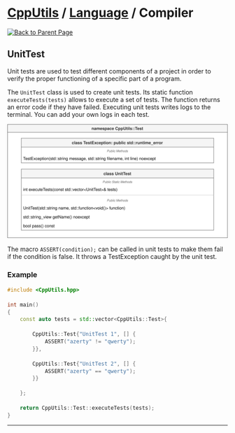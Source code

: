 # [CppUtils](../../README.md) / [Language](../README.md) / Compiler

[![Back to Parent Page](https://img.shields.io/badge/-Back_to_Parent_Page-blue?style=for-the-badge)](../README.md)

## UnitTest

Unit tests are used to test different components of a project in order to verify the proper functioning of a specific part of a program.

The ``UnitTest`` class is used to create unit tests. Its static function ``executeTests(tests)`` allows to execute a set of tests.
The function returns an error code if they have failed.
Executing unit tests writes logs to the terminal. You can add your own logs in each test.

<p align="center"><img src="resources/Compiler.drawio.svg" alt="Compiler diagram"/></p>

The macro ``ASSERT(condition);`` can be called in unit tests to make them fail if the condition is false.
It throws a TestException caught by the unit test.

### Example
```cpp
#include <CppUtils.hpp>

int main()
{
	const auto tests = std::vector<CppUtils::Test>{

		CppUtils::Test{"UnitTest 1", [] {
			ASSERT("azerty" != "qwerty");
		}},

		CppUtils::Test{"UnitTest 2", [] {
			ASSERT("azerty" == "qwerty");
		}}

	};

	return CppUtils::Test::executeTests(tests);
}
```

---
